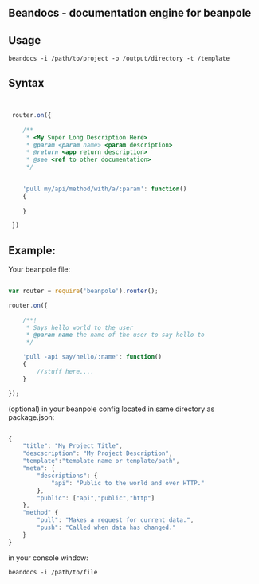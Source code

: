 Beandocs - documentation engine for beanpole
--------------------------------------------


Usage
-----

	beandocs -i /path/to/project -o /output/directory -t /template

Syntax
------

```javascript


 router.on({
 	
 	/**
	 * <My Super Long Description Here>
	 * @param <param name> <param description>
	 * @return <app return description>
	 * @see <ref to other documentation>
	 */

	
	'pull my/api/method/with/a/:param': function()
	{
		
	}

 })

 ````



Example:
--------

Your beanpole file:

```javascript

var router = require('beanpole').router();

router.on({
	
	/**!
	 * Says hello world to the user
	 * @param name the name of the user to say hello to
	 */

	'pull -api say/hello/:name': function()
	{
		//stuff here....
	}

});

```

(optional) in your beanpole config located in same directory as package.json: 


```javascript

{
	"title": "My Project Title",
	"descscription": "My Project Description",
	"template":"template name or template/path",
	"meta": {
		"descriptions": {
			"api": "Public to the world and over HTTP."
		},
		"public": ["api","public","http"]
	},
	"method" {
		"pull": "Makes a request for current data.",
		"push": "Called when data has changed."
	}
}

```


in your console window:
	
	beandocs -i /path/to/file